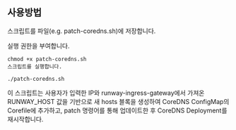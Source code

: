 ## 사용방법
스크립트를 파일(e.g. patch-coredns.sh)에 저장합니다.

실행 권한을 부여합니다.

```
chmod +x patch-coredns.sh
스크립트를 실행합니다.
```
```
./patch-coredns.sh
```
이 스크립트는 사용자가 입력한 IP와 runway-ingress-gateway에서 가져온 RUNWAY_HOST 값을 기반으로 새 hosts 블록을 생성하여 CoreDNS ConfigMap의 Corefile에 추가하고, patch 명령어를 통해 업데이트한 후 CoreDNS Deployment를 재시작합니다.

